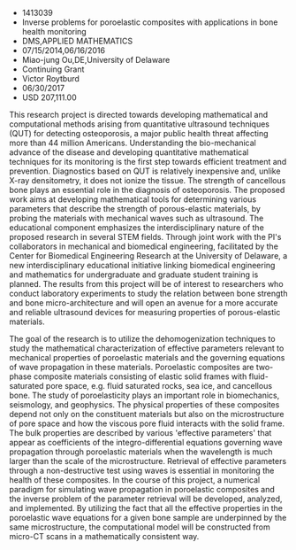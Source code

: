 
* 1413039
* Inverse problems for poroelastic composites with applications in bone health monitoring
* DMS,APPLIED MATHEMATICS
* 07/15/2014,06/16/2016
* Miao-jung Ou,DE,University of Delaware
* Continuing Grant
* Victor Roytburd
* 06/30/2017
* USD 207,111.00

This research project is directed towards developing mathematical and
computational methods arising from quantitative ultrasound techniques (QUT) for
detecting osteoporosis, a major public health threat affecting more than 44
million Americans. Understanding the bio-mechanical advance of the disease and
developing quantitative mathematical techniques for its monitoring is the first
step towards efficient treatment and prevention. Diagnostics based on QUT is
relatively inexpensive and, unlike X-ray densitometry, it does not ionize the
tissue. The strength of cancellous bone plays an essential role in the diagnosis
of osteoporosis. The proposed work aims at developing mathematical tools for
determining various parameters that describe the strength of porous-elastic
materials, by probing the materials with mechanical waves such as ultrasound.
The educational component emphasizes the interdisciplinary nature of the
proposed research in several STEM fields. Through joint work with the PI's
collaborators in mechanical and biomedical engineering, facilitated by the
Center for Biomedical Engineering Research at the University of Delaware, a new
interdisciplinary educational initiative linking biomedical engineering and
mathematics for undergraduate and graduate student training is planned. The
results from this project will be of interest to researchers who conduct
laboratory experiments to study the relation between bone strength and bone
micro-architecture and will open an avenue for a more accurate and reliable
ultrasound devices for measuring properties of porous-elastic materials.

The goal of the research is to utilize the dehomogenization techniques to study
the mathematical characterization of effective parameters relevant to mechanical
properties of poroelastic materials and the governing equations of wave
propagation in these materials. Poroelastic composites are two-phase composite
materials consisting of elastic solid frames with fluid-saturated pore space,
e.g. fluid saturated rocks, sea ice, and cancellous bone. The study of
poroelasticity plays an important role in biomechanics, seismology, and
geophysics. The physical properties of these composites depend not only on the
constituent materials but also on the microstructure of pore space and how the
viscous pore fluid interacts with the solid frame. The bulk properties are
described by various 'effective parameters' that appear as coefficients of the
integro-differential equations governing wave propagation through poroelastic
materials when the wavelength is much larger than the scale of the
microstructure. Retrieval of effective parameters through a non-destructive test
using waves is essential in monitoring the health of these composites. In the
course of this project, a numerical paradigm for simulating wave propagation in
poroelastic composites and the inverse problem of the parameter retrieval will
be developed, analyzed, and implemented. By utilizing the fact that all the
effective properties in the poroelastic wave equations for a given bone sample
are underpinned by the same microstructure, the computational model will be
constructed from micro-CT scans in a mathematically consistent way.
